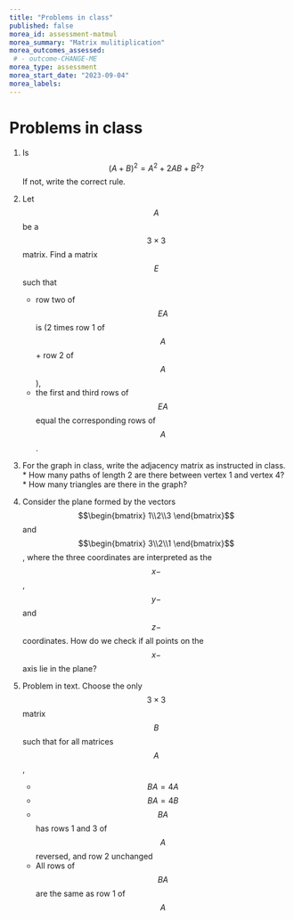 ```yaml
---
title: "Problems in class"
published: false
morea_id: assessment-matmul
morea_summary: "Matrix mulitiplication"
morea_outcomes_assessed:
 # - outcome-CHANGE-ME
morea_type: assessment
morea_start_date: "2023-09-04"
morea_labels:
---
```

# Problems in class

1. Is $$(A+B)^2 = A^2 + 2 AB + B^2?$$ If not, write the correct rule.

2. Let $$A$$ be a $$3\times 3$$ matrix. Find a matrix $$E$$ such that 
    * row two of $$EA$$ is (2 times row 1 of $$A$$ + row 2 of $$A$$),
	* the first and third rows of $$EA$$ equal the corresponding rows
of $$A$$.

3. For the graph in class, write the adjacency matrix as instructed in
   class. 
       * How many paths of length 2 are there between vertex 1 and vertex 4?
	   * How many triangles are there in the graph?

4. Consider the plane formed by the vectors $$\begin{bmatrix} 1\\2\\3
\end{bmatrix}$$ and $$\begin{bmatrix} 3\\2\\1 \end{bmatrix}$$, where
the three coordinates are interpreted as the $$x-$$, $$y-$$ and $$z-$$
coordinates. How do we check if all points on the $$x-$$axis lie in
the plane?

5. Problem in text. Choose the only $$3\times 3$$ matrix $$B$$ such that
for all matrices $$A$$, 
   * $$BA = 4A$$
   * $$BA = 4B$$
   * $$BA$$ has rows 1 and 3 of $$A$$ reversed, and row 2 unchanged
   * All rows of $$BA$$ are the same as row 1 of $$A$$
